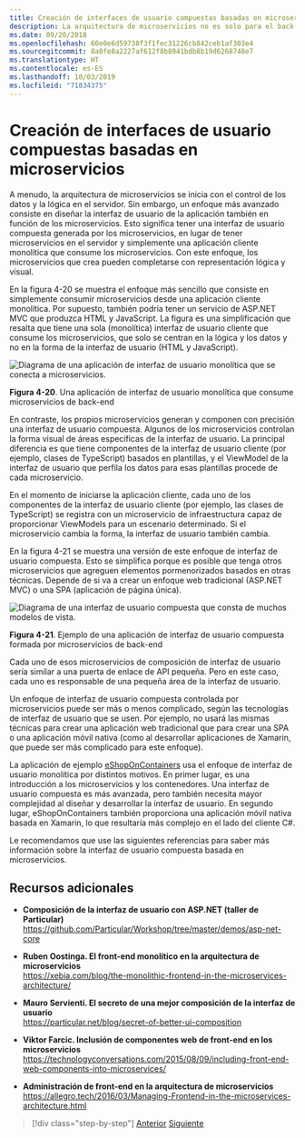 ```yaml
---
title: Creación de interfaces de usuario compuestas basadas en microservicios
description: La arquitectura de microservicios no es solo para el back-end. Obtenga una vista de inspección usándola en el front-end.
ms.date: 09/20/2018
ms.openlocfilehash: 60e0e6d59738f3f1fec31226cb842ceb1af303e4
ms.sourcegitcommit: 8a0fe8a2227af612f8b8941bdb8b19d6268748e7
ms.translationtype: HT
ms.contentlocale: es-ES
ms.lasthandoff: 10/03/2019
ms.locfileid: "71834375"
---
```

# <a name="creating-composite-ui-based-on-microservices"></a>Creación de interfaces de usuario compuestas basadas en microservicios

A menudo, la arquitectura de microservicios se inicia con el control de los datos y la lógica en el servidor. Sin embargo, un enfoque más avanzado consiste en diseñar la interfaz de usuario de la aplicación también en función de los microservicios. Esto significa tener una interfaz de usuario compuesta generada por los microservicios, en lugar de tener microservicios en el servidor y simplemente una aplicación cliente monolítica que consume los microservicios. Con este enfoque, los microservicios que crea pueden completarse con representación lógica y visual.

En la figura 4-20 se muestra el enfoque más sencillo que consiste en simplemente consumir microservicios desde una aplicación cliente monolítica. Por supuesto, también podría tener un servicio de ASP.NET MVC que produzca HTML y JavaScript. La figura es una simplificación que resalta que tiene una sola (monolítica) interfaz de usuario cliente que consume los microservicios, que solo se centran en la lógica y los datos y no en la forma de la interfaz de usuario (HTML y JavaScript).

![Diagrama de una aplicación de interfaz de usuario monolítica que se conecta a microservicios.](./media/microservice-based-composite-ui-shape-layout/monolith-ui-consume-microservices.png)

**Figura 4-20**. Una aplicación de interfaz de usuario monolítica que consume microservicios de back-end

En contraste, los propios microservicios generan y componen con precisión una interfaz de usuario compuesta. Algunos de los microservicios controlan la forma visual de áreas específicas de la interfaz de usuario. La principal diferencia es que tiene componentes de la interfaz de usuario cliente (por ejemplo, clases de TypeScript) basados en plantillas, y el ViewModel de la interfaz de usuario que perfila los datos para esas plantillas procede de cada microservicio.

En el momento de iniciarse la aplicación cliente, cada uno de los componentes de la interfaz de usuario cliente (por ejemplo, las clases de TypeScript) se registra con un microservicio de infraestructura capaz de proporcionar ViewModels para un escenario determinado. Si el microservicio cambia la forma, la interfaz de usuario también cambia.

En la figura 4-21 se muestra una versión de este enfoque de interfaz de usuario compuesta. Esto se simplifica porque es posible que tenga otros microservicios que agreguen elementos pormenorizados basados en otras técnicas. Depende de si va a crear un enfoque web tradicional (ASP.NET MVC) o una SPA (aplicación de página única).

![Diagrama de una interfaz de usuario compuesta que consta de muchos modelos de vista.](./media/microservice-based-composite-ui-shape-layout/microservice-generate-composite-ui.png)

**Figura 4-21**. Ejemplo de una aplicación de interfaz de usuario compuesta formada por microservicios de back-end

Cada uno de esos microservicios de composición de interfaz de usuario sería similar a una puerta de enlace de API pequeña. Pero en este caso, cada uno es responsable de una pequeña área de la interfaz de usuario.

Un enfoque de interfaz de usuario compuesta controlada por microservicios puede ser más o menos complicado, según las tecnologías de interfaz de usuario que se usen. Por ejemplo, no usará las mismas técnicas para crear una aplicación web tradicional que para crear una SPA o una aplicación móvil nativa (como al desarrollar aplicaciones de Xamarin, que puede ser más complicado para este enfoque).

La aplicación de ejemplo [eShopOnContainers](https://aka.ms/MicroservicesArchitecture) usa el enfoque de interfaz de usuario monolítica por distintos motivos. En primer lugar, es una introducción a los microservicios y los contenedores. Una interfaz de usuario compuesta es más avanzada, pero también necesita mayor complejidad al diseñar y desarrollar la interfaz de usuario. En segundo lugar, eShopOnContainers también proporciona una aplicación móvil nativa basada en Xamarin, lo que resultaría más complejo en el lado del cliente C\#.

Le recomendamos que use las siguientes referencias para saber más información sobre la interfaz de usuario compuesta basada en microservicios.

## <a name="additional-resources"></a>Recursos adicionales

- **Composición de la interfaz de usuario con ASP.NET (taller de Particular)**  \
  <https://github.com/Particular/Workshop/tree/master/demos/asp-net-core>

- **Ruben Oostinga. El front-end monolítico en la arquitectura de microservicios** \
  <https://xebia.com/blog/the-monolithic-frontend-in-the-microservices-architecture/>

- **Mauro Servienti. El secreto de una mejor composición de la interfaz de usuario** \
  <https://particular.net/blog/secret-of-better-ui-composition>

- **Viktor Farcic. Inclusión de componentes web de front-end en los microservicios** \
  <https://technologyconversations.com/2015/08/09/including-front-end-web-components-into-microservices/>

- **Administración de front-end en la arquitectura de microservicios** \
  <https://allegro.tech/2016/03/Managing-Frontend-in-the-microservices-architecture.html>

>[!div class="step-by-step"]
>[Anterior](microservices-addressability-service-registry.md)
>[Siguiente](resilient-high-availability-microservices.md)
